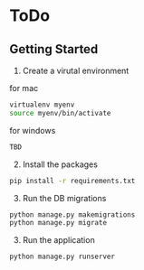 # ToDo

## Getting Started

1. Create a virutal environment

for mac

```sh
virtualenv myenv
source myenv/bin/activate
```

for windows
```sh
TBD
```

2. Install the packages

```sh
pip install -r requirements.txt
```

3. Run the DB migrations

```sh
python manage.py makemigrations
python manage.py migrate
```

3. Run the application

```sh
python manage.py runserver
```